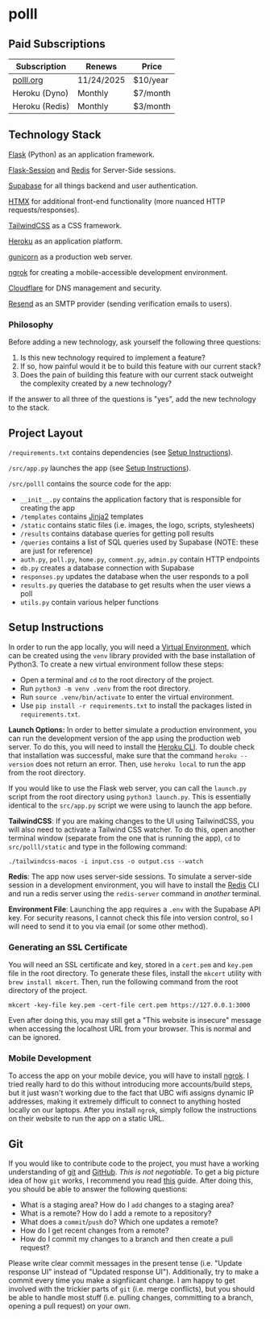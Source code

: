 # polll

## Paid Subscriptions

| Subscription           | Renews     | Price     |
| ---------------------- | ---------- | --------- |
| [polll.org](polll.org) | 11/24/2025 | \$10/year |
| Heroku (Dyno)          | Monthly    | \$7/month |
| Heroku (Redis)         | Monthly    | \$3/month |

## Technology Stack

[Flask](https://flask.palletsprojects.com/en/stable/) (Python) as an application framework.

[Flask-Session](https://flask-session.readthedocs.io/en/latest/) and [Redis](https://redis.io/) for Server-Side sessions.

[Supabase](https://supabase.com/) for all things backend and user authentication.

[HTMX](https://htmx.org/) for additional front-end functionality (more nuanced HTTP requests/responses).

[TailwindCSS](https://tailwindcss.com/) as a CSS framework.

[Heroku](https://www.heroku.com/) as an application platform.

[gunicorn](https://gunicorn.org/) as a production web server.

[ngrok](https://ngrok.com/) for creating a mobile-accessible development environment.

[Cloudflare](https://www.cloudflare.com/) for DNS management and security.

[Resend](https://resend.com/) as an SMTP provider (sending verification emails to users).

### Philosophy

Before adding a new technology, ask yourself the following three questions:

1. Is this new technology required to implement a feature?
2. If so, how painful would it be to build this feature with our current stack?
3. Does the pain of building this feature with our current stack outweight the complexity created by a new technology?

If the answer to all three of the questions is "yes", add the new technology to the stack.

## Project Layout

`/requirements.txt` contains dependencies (see [Setup Instructions](#setup-instructions)).

`/src/app.py` launches the app (see [Setup Instructions](#setup-instructions)).

`/src/polll` contains the source code for the app:

- `__init__.py` contains the application factory that is responsible for creating the app
- `/templates` contains [Jinja2](https://jinja.palletsprojects.com/en/stable/) templates
- `/static` contains static files (i.e. images, the logo, scripts, stylesheets)
- `/results` contains database queries for getting poll results
- `/queries` contains a list of SQL queries used by Supabase (NOTE: these are just for reference)
- `auth.py`, `poll.py`, `home.py`, `comment.py`, `admin.py` contain HTTP endpoints
- `db.py` creates a database connection with Supabase
- `responses.py` updates the database when the user responds to a poll
- `results.py` queries the database to get results when the user views a poll
- `utils.py` contain various helper functions

## Setup Instructions

In order to run the app locally, you will need a [Virtual Environment](https://docs.python.org/3/library/venv.html), which can be created using the `venv` library provided with the base installation of Python3. To create a new virtual environment follow these steps:

- Open a terminal and `cd` to the root directory of the project.
- Run `python3 -m venv .venv` from the root directory.
- Run `source .venv/bin/activate` to enter the virtual environment.
- Use `pip install -r requirements.txt` to install the packages listed in `requirements.txt`.

**Launch Options:** In order to better simulate a production environment, you can run the development version of the app using the production web server. To do this, you will need to install the [Heroku CLI](https://devcenter.heroku.com/categories/command-line). To double check that installation was successful, make sure that the command `heroku --version` does not return an error. Then, use `heroku local` to run the app from the root directory.

If you would like to use the Flask web server, you can call the `launch.py` script from the root directory using `python3 launch.py`. This is essentially identical to the `src/app.py` script we were using to launch the app before.

**TailwindCSS**: If you are making changes to the UI using TailwindCSS, you will also need to activate a Tailwind CSS watcher. To do this, open another terminal window (separate from the one that is running the app), `cd` to `src/polll/static` and type in the following command:

```
./tailwindcss-macos -i input.css -o output.css --watch
```

**Redis**: The app now uses server-side sessions. To simulate a server-side session in a development environment, you will have to install the [Redis](https://redis.io/) CLI and run a redis server using the `redis-server` command in _another_ terminal.

**Environment File**: Launching the app requires a `.env` with the Supabase API key. For security reasons, I cannot check this file into version control, so I will need to send it to you via email (or some other method).

### Generating an SSL Certificate

You will need an SSL certificate and key, stored in a `cert.pem` and `key.pem` file in the root directory. To generate these files, install the `mkcert` utility with `brew install mkcert`. Then, run the following command from the root directory of the project.

```
mkcert -key-file key.pem -cert-file cert.pem https://127.0.0.1:3000
```

Even after doing this, you may still get a "This website is insecure" message when accessing the localhost URL from your browser. This is normal and can be ignored.

### Mobile Development

To access the app on your mobile device, you will have to install [ngrok](https://ngrok.com/). I tried really hard to do this without introducing more accounts/build steps, but it just wasn't working due to the fact that UBC wifi assigns dynamic IP addresses, making it extremely difficult to connect to anything hosted locally on our laptops. After you install `ngrok`, simply follow the instructions on their website to run the app on a static URL.

## Git

If you would like to contribute code to the project, you must have a working understanding of [git](https://git-scm.com/) and [GitHub](https://github.com/). _This is not negotiable_. To get a big picture idea of how `git` works, I recommend you read [this](https://missing.csail.mit.edu/2020/version-control/) guide. After doing this, you should be able to answer the following questions:

- What is a staging area? How do I `add` changes to a staging area?
- What is a remote? How do I add a remote to a repository?
- What does a `commit`/`push` do? Which one updates a remote?
- How do I get recent changes from a remote?
- How do I commit my changes to a branch and then create a pull request?

Please write clear commit messages in the present tense (i.e. "Update response UI" instead of "Updated response UI"). Additionally, try to make a commit every time you make a signfiicant change. I am happy to get involved with the trickier parts of `git` (i.e. merge conflicts), but you should be able to handle most stuff (i.e. pulling changes, committing to a branch, opening a pull request) on your own.
